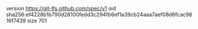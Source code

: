 version https://git-lfs.github.com/spec/v1
oid sha256:ef4228b1b790d28100fedd3c294fb6ef1a39cb24aaa7aef08d6fcac9616f7439
size 701
